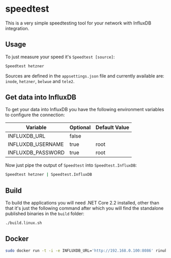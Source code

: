 # speedtest

This is a very simple speedtesting tool for your network with InfluxDB integration.

## Usage

To just measure your speed it's `Speedtest [source]`:

```bash
Speedtest hetzner
```

Sources are defined in the `appsettings.json` file and currently available are: `inode`, `hetzner`, `belwue` and `tele2`.

## Get data into InfluxDB

To get your data into InfluxDB you have the following environment variables to configure the connection:

|Variable|Optional|Default Value|
|--|--|--|
|INFLUXDB_URL|false||
|INFLUXDB_USERNAME|true|root|
|INFLUXDB_PASSWORD|true|root|

Now just pipe the output of `Speedtest` into `Speedtest.InfluxDB`:

```bash
Speedtest hetzner | Speedtest.InfluxDB
```

## Build

To build the applications you will need .NET Core 2.2 installed, other than that it's just the following command after which you will find the standalone published binaries in the `build` folder:

```bash
./build.linux.sh
```

## Docker

```bash
sudo docker run -t -i -e INFLUXDB_URL='http://192.168.0.100:8086' rinukkusu/speedtest-influxdb
```